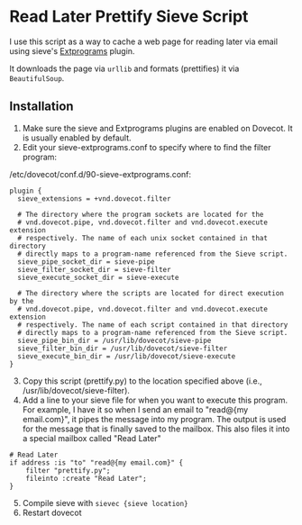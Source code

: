 # Read Later Prettify Sieve Script

I use this script as a way to cache a web page for reading later via email using sieve's [Extprograms](https://doc.dovecot.org/configuration_manual/sieve/plugins/extprograms/) plugin. 

It downloads the page via `urllib` and formats (prettifies) it via `BeautifulSoup`. 

## Installation
1. Make sure the sieve and Extprograms plugins are enabled on Dovecot. It is usually enabled by default. 
2. Edit your sieve-extprograms.conf to specify where to find the filter program:

/etc/dovecot/conf.d/90-sieve-extprograms.conf: 
```aconf
plugin {
  sieve_extensions = +vnd.dovecot.filter

  # The directory where the program sockets are located for the
  # vnd.dovecot.pipe, vnd.dovecot.filter and vnd.dovecot.execute extension
  # respectively. The name of each unix socket contained in that directory
  # directly maps to a program-name referenced from the Sieve script.
  sieve_pipe_socket_dir = sieve-pipe
  sieve_filter_socket_dir = sieve-filter
  sieve_execute_socket_dir = sieve-execute

  # The directory where the scripts are located for direct execution by the
  # vnd.dovecot.pipe, vnd.dovecot.filter and vnd.dovecot.execute extension
  # respectively. The name of each script contained in that directory
  # directly maps to a program-name referenced from the Sieve script.
  sieve_pipe_bin_dir = /usr/lib/dovecot/sieve-pipe
  sieve_filter_bin_dir = /usr/lib/dovecot/sieve-filter
  sieve_execute_bin_dir = /usr/lib/dovecot/sieve-execute
}
```

3. Copy this script (prettify.py) to the location specified above (i.e., /usr/lib/dovecot/sieve-filter). 
4. Add a line to your sieve file for when you want to execute this program. For example, I have it so when I send an email to "read@{my email.com}", it pipes the message into my program. The output is used for the message that is finally saved to the mailbox. This also files it into a special mailbox called "Read Later"
```sieve
# Read Later
if address :is "to" "read@{my email.com}" {
    filter "prettify.py";
    fileinto :create "Read Later";
}
```
5. Compile sieve with `sievec {sieve location}`
6. Restart dovecot


